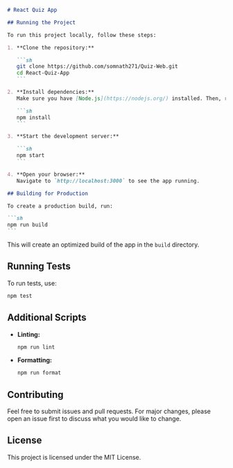 ````markdown
# React Quiz App

## Running the Project

To run this project locally, follow these steps:

1. **Clone the repository:**

   ```sh
   git clone https://github.com/somnath271/Quiz-Web.git
   cd React-Quiz-App
   ```

2. **Install dependencies:**
   Make sure you have [Node.js](https://nodejs.org/) installed. Then, run:

   ```sh
   npm install
   ```

3. **Start the development server:**

   ```sh
   npm start
   ```

4. **Open your browser:**
   Navigate to `http://localhost:3000` to see the app running.

## Building for Production

To create a production build, run:

```sh
npm run build
```
````

This will create an optimized build of the app in the `build` directory.

## Running Tests

To run tests, use:

```sh
npm test
```

## Additional Scripts

- **Linting:**

  ```sh
  npm run lint
  ```

- **Formatting:**
  ```sh
  npm run format
  ```

## Contributing

Feel free to submit issues and pull requests. For major changes, please open an issue first to discuss what you would like to change.

## License

This project is licensed under the MIT License.

```

```
